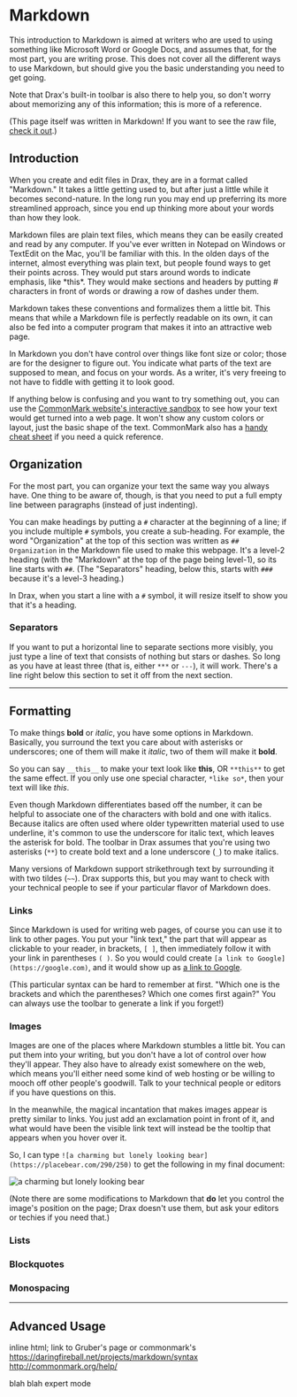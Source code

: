# Markdown

This introduction to Markdown is aimed at writers who are used to using something like Microsoft Word or Google Docs, and assumes that, for the most part, you are writing prose. This does not cover all the different ways to use Markdown, but should give you the basic understanding you need to get going. 

Note that Drax's built-in toolbar is also there to help you, so don't worry about memorizing any of this information; this is more of a reference. 

(This page itself was written in Markdown! If you want to see the raw file, [check it out](https://raw.githubusercontent.com/sjml/drax/master/src/assets/pages/markdown.md).)

## Introduction
When you create and edit files in Drax, they are in a format called "Markdown." It takes a little getting used to, but after just a little while it becomes second-nature. In the long run you may end up preferring its more streamlined approach, since you end up thinking more about your words than how they look.

Markdown files are plain text files, which means they can be easily created and read by any computer. If you've ever written in Notepad on Windows or TextEdit on the Mac, you'll be familiar with this. In the olden days of the internet, almost everything was plain text, but people found ways to get their points across. They would put stars around words to indicate emphasis, like &#42;this&#42;. They would make sections and headers by putting # characters in front of words or drawing a row of dashes under them. 

Markdown takes these conventions and formalizes them a little bit. This means that while a Markdown file is perfectly readable on its own, it can also be fed into a computer program that makes it into an attractive web page. 

In Markdown you don't have control over things like font size or color; those are for the designer to figure out. You indicate what parts of the text are supposed to mean, and focus on your words. As a writer, it's very freeing to not have to fiddle with getting it to look good. 

If anything below is confusing and you want to try something out, you can use the [CommonMark website's interactive sandbox](http://spec.commonmark.org/dingus/) to see how your text would get turned into a web page. It won't show any custom colors or layout, just the basic shape of the text. CommonMark also has a [handy cheat sheet](http://commonmark.org/help/) if you need a quick reference.


## Organization

For the most part, you can organize your text the same way you always have. One thing to be aware of, though, is that you need to put a full empty line between paragraphs (instead of just indenting). 

You can make headings by putting a `#` character at the beginning of a line; if you include multiple `#` symbols, you create a sub-heading. For example, the word "Organization" at the top of this section was written as `## Organization` in the Markdown file used to make this webpage. It's a level-2 heading (with the "Markdown" at the top of the page being level-1), so its line starts with `##`. (The "Separators" heading, below this, starts with `###` because it's a level-3 heading.)

In Drax, when you start a line with a `#` symbol, it will resize itself to show you that it's a heading.

### Separators

If you want to put a horizontal line to separate sections more visibly, you just type a line of text that consists of nothing but stars or dashes. So long as you have at least three (that is, either `***` or `---`), it will work. There's a line right below this section to set it off from the next section. 

---

## Formatting

To make things **bold** or _italic_, you have some options in Markdown. Basically, you surround the text you care about with asterisks or underscores; one of them will make it _italic_, two of them will make it **bold**. 

So you can say `__this__` to make your text look like __this__, OR `**this**` to get the same effect. If you only use one special character, `*like so*`, then your text will like *this*. 

Even though Markdown differentiates based off the number, it can be helpful to associate one of the characters with bold and one with italics. Because italics are often used where older typewritten material used to use underline, it's common to use the underscore for italic text, which leaves the asterisk for bold. The toolbar in Drax assumes that you're using two asterisks (`**`) to create bold text and a lone underscore (`_`) to make italics.

Many versions of Markdown support strikethrough text by surrounding it with two tildes (`~~`). Drax supports this, but you may want to check with your technical people to see if your particular flavor of Markdown does. 

### Links

Since Markdown is used for writing web pages, of course you can use it to link to other pages. You put your "link text," the part that will appear as clickable to your reader, in brackets, `[ ]`, then immediately follow it with your link in parentheses `( )`. So you would could create `[a link to Google](https://google.com)`, and it would show up as [a link to Google](https://google.com). 

(This particular syntax can be hard to remember at first. "Which one is the brackets and which the parentheses? Which one comes first again?" You can always use the toolbar to generate a link if you forget!)


### Images

Images are one of the places where Markdown stumbles a little bit. You can put them into your writing, but you don't have a lot of control over how they'll appear. They also have to already exist somewhere on the web, which means you'll either need some kind of web hosting or be willing to mooch off other people's goodwill. Talk to your technical people or editors if you have questions on this. 

In the meanwhile, the magical incantation that makes images appear is pretty similar to links. You just add an exclamation point in front of it, and what would have been the visible link text will instead be the tooltip that appears when you hover over it. 

So, I can type `![a charming but lonely looking bear](https://placebear.com/290/250)` to get the following in my final document: 

![a charming but lonely looking bear](https://placebear.com/290/250)

(Note there are some modifications to Markdown that **do** let you control the image's position on the page; Drax doesn't use them, but ask your editors or techies if you need that.)

### Lists




### Blockquotes

### Monospacing

---

## Advanced Usage

inline html; link to Gruber's page or commonmark's 
https://daringfireball.net/projects/markdown/syntax
http://commonmark.org/help/


blah blah expert mode
